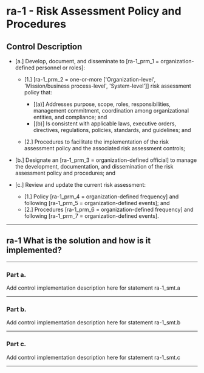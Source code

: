 # ra-1 - Risk Assessment Policy and Procedures

## Control Description

- \[a.\] Develop, document, and disseminate to \[ra-1_prm_1 = organization-defined personnel or roles\]:

  - \[1.\] \[ra-1_prm_2 = one-or-more \['Organization-level', 'Mission/business process-level', 'System-level'\]\] risk assessment policy that:

    - \[(a)\] Addresses purpose, scope, roles, responsibilities, management commitment, coordination among organizational entities, and compliance; and
    - \[(b)\] Is consistent with applicable laws, executive orders, directives, regulations, policies, standards, and guidelines; and

  - \[2.\] Procedures to facilitate the implementation of the risk assessment policy and the associated risk assessment controls;

- \[b.\] Designate an \[ra-1_prm_3 = organization-defined official\] to manage the development, documentation, and dissemination of the risk assessment policy and procedures; and

- \[c.\] Review and update the current risk assessment:

  - \[1.\] Policy \[ra-1_prm_4 = organization-defined frequency\] and following \[ra-1_prm_5 = organization-defined events\]; and
  - \[2.\] Procedures \[ra-1_prm_6 = organization-defined frequency\] and following \[ra-1_prm_7 = organization-defined events\].

______________________________________________________________________

## ra-1 What is the solution and how is it implemented?

______________________________________________________________________

### Part a.

Add control implementation description here for statement ra-1_smt.a

______________________________________________________________________

### Part b.

Add control implementation description here for statement ra-1_smt.b

______________________________________________________________________

### Part c.

Add control implementation description here for statement ra-1_smt.c

______________________________________________________________________
